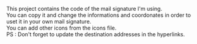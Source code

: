 This project contains the code of the mail signature I'm using.  
You can copy it and change the informations and coordonates in order to uset it in your own mail signature.  
You can add other icons from the icons file.  
PS : Don't forget to update the destination addresses in the hyperlinks.
